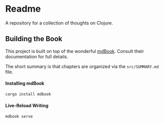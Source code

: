 # Readme

A repository for a collection of thoughts on Clojure.


## Building the Book

This project is built on top of the wonderful [mdBook](https://rust-lang.github.io/mdBook/). Consult
their documentation for full details.

The short summary is that chapters are organized via the `src/SUMMARY.md` file.

#### Installing mdBook

```bash
cargo install mdbook
```


#### Live-Reload Writing

```bash
mdbook serve
```
